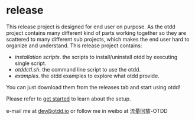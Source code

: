 # release

This release project is designed for end user on purpose.
As the otdd project contains many different kind of parts working together so they are scattered to many different sub projects, which makes the end user hard to organize and understand.
This release project contains:

- *installation scripts*. the scripts to install/uninstall otdd by executing single script.
- *otddctl.sh*. the command line script to use the otdd.
- *examples*. the otdd examples to explore what otdd provide.

You can just download them from the releases tab and start using otdd!

Please refer to [get started](https://otdd.io/getstarted) to learn about the setup.

e-mail me at dev@otdd.io or follow me in weibo at 流量回放-OTDD
